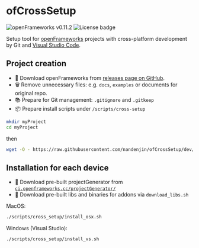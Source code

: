 # ofCrossSetup

![openFrameworks v0.11.2](https://img.shields.io/badge/openFrameworks-0.11.2-lightgrey?style=flat-square)
![License badge](https://img.shields.io/github/license/nandenjin/ofcrosssetup?style=flat-square)

Setup tool for [openFrameworks](https://openframeworks.cc/) projects with cross-platform development by Git and [Visual Studio Code](https://code.visualstudio.com/).

## Project creation

- 🚀 Download openFrameworks from [releases page on GitHub](https://github.com/openframeworks/openFrameworks/releases).
- 🗑️ Remove unnecessary files: e.g. `docs`, `examples` or documents for original repo.
- 📚 Prepare for Git management: `.gitignore` and `.gitkeep`
- 📦 Prepare install scripts under `/scripts/cross-setup`

```bash
mkdir myProject
cd myProject
```

then

```bash
wget -O - https://raw.githubusercontent.com/nandenjin/ofCrossSetup/dev/setup.sh | bash
```

## Installation for each device

- 🚀 Download pre-built projectGenerator from [`ci.openframeworks.cc/projectGenerator/`](http://ci.openframeworks.cc/projectGenerator/)
- 🚀 Download pre-built libs and binaries for addons via `download_libs.sh`

MacOS:

```bash
./scripts/cross_setup/install_osx.sh
```

Windows (Visual Studio):

```sh
./scripts/cross_setup/install_vs.sh
```
